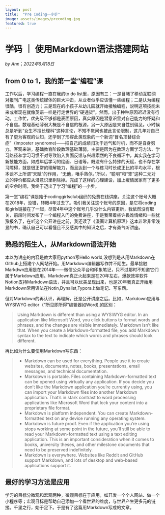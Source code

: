 ```yaml
---
layout: post
title:  "Pre Coding一小步"
image: assets/images/precoding.jpg
featured: true
---
```

# 学码 ｜ 使用Markdown语法搭建网站
_by Ann_；_2022年6月18日_ 
## from 0 to 1，我的第一堂“编程”课
工作以后，学习编程一直在我的to do list里，原因有三：一是目睹了移动互联网对报刊广电这类传统媒体的巨大冲击，从业者似乎应该懂一些编程；二是认为编程很酷，很有创造力；三是现在的小孩子从幼儿园就开始接触编程，说明这项技能未来或者现在就像英语一样是行走世界的“硬通货”。然而，出于种种原因迟迟没有行动。工作忙，优先级不够都是表面原因，真实原因是潜意识里对自己能力的怀疑和不自信。数理基础薄弱大概是不自信的根源，另一大原因是来自性别偏见，小时候总是听到“女生不擅长理科”这种言论，不知不觉间也被此言论限制，这几年对自己有了更为客观的认知，还学到了形容此类现象的一个新词“冒名顶替综合症”（imposter syndrome)——把自己的成绩归功于运气和时机，而不是自身努力。客观来讲，基础教育阶段数理基础薄弱，主要是因为在数理方面学习方法、学习路径和学习习惯不对导致陷入负面反馈与兴趣索然的不良循环中。其实我在学习新技能方面，如成年后学习的绘画、日语等，既没有什么特殊的天赋，也不存在学习障碍，就是很正常的理解能力，而且达到一个与练习时长成正比的平均水平，根本谈不上所谓“天赋”的作用，“无他，唯手熟尔。”所以，“聪明”和“笨”这种二元对立的评价都应从潜意识里剔除掉。完成了这样的心理建设，加上疫情居家有了更多的空余时间，我终于迈出了学习”编程”的一小步。

第一堂“编程”课是始于codinggirlsclub组织的免费在线讲座。关注这个账号大概在2018年，没错，转眼4年过去了。吸引我关注这个账号的原因，是它将coding和girls链接在了一起，尽管4年中这个账号几乎没什么内容更新，我依然没有取关，前段时间发布了一个编程入门的免费讲座，于是我带着些许畏难情绪和一些犹豫报名了，在听这个公开讲座之前，我还读了《漫画计算机原理》这本非常非常浅显的书，确认自己可以看懂且不反感其中的知识之后，才有勇气听讲座。

## 熟悉的陌生人，从Markdown语法开始

本以为讲座的内容是教大家用python写Hello world,没想到是从用Markdown在Github上搭建个人网站开始。用Markdown编辑器写作并不陌生。最早接触Markdwn应用是在2014年——微信公众平台和印象笔记，只不过那时不知道它们属于Markdown应用。Markdown真正火起来是在20年左右，爆款效率软件Notion支持Markdown语法，并且可以优美呈现出来，也是20年我真正开始用Markdown常用语法在Notin,Dynalist,Typora上做笔记、写东西。

但对Markdown的再认识，再理解，还是公开讲座之后。比如，Markdown应用与WYSIWYG editor（“所见即所得”编辑器如Word),的区别：

> Using Markdown is different than using a WYSIWYG editor. In an application like Microsoft Word, you click buttons to format words and phrases, and the changes are visible immediately. Markdown isn’t like that. When you create a Markdown-formatted file, you add Markdown syntax to the text to indicate which words and phrases should look different.

再比如为什么要使用Markdown写东西：

> * Markdown can be used for everything. People use it to create websites, documents, notes, books, presentations, email messages, and technical documentation.
> * Markdown is portable. Files containing Markdown-formatted text can be opened using virtually any application. If you decide you don’t like the Markdown application you’re currently using, you can import your Markdown files into another Markdown application. That’s in stark contrast to word processing applications like Microsoft Word that lock your content into a proprietary file format.
> * Markdown is platform independent. You can create Markdown-formatted text on any device running any operating system.
> * Markdown is future proof. Even if the application you’re using stops working at some point in the future, you’ll still be able to read your Markdown-formatted text using a text editing application. This is an important consideration when it comes to books, university theses, and other milestone documents that need to be preserved indefinitely.
> * Markdown is everywhere. Websites like Reddit and GitHub support Markdown, and lots of desktop and web-based applications support it.

## 最好的学习方法是应用
学习的目标分微观和宏观两种，微观目标在于应用，如开发一个个人网站、做一个小程序等；宏观目标是帮助自己添加一个看世界的维度，与世界产生更多元的链接。千里之行，始于足下。于是有了这篇用Markdown写成的文章。

